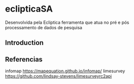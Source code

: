 # eclipticaSA
Desenvolvida pela Ecliptica ferramenta que atua no pré e pós processamento de dados de pesquisa 

## Introduction 

## Referencias
infomap https://mapequation.github.io/infomap/
limesurvey https://github.com/lindsay-stevens/limesurveyrc2api  


